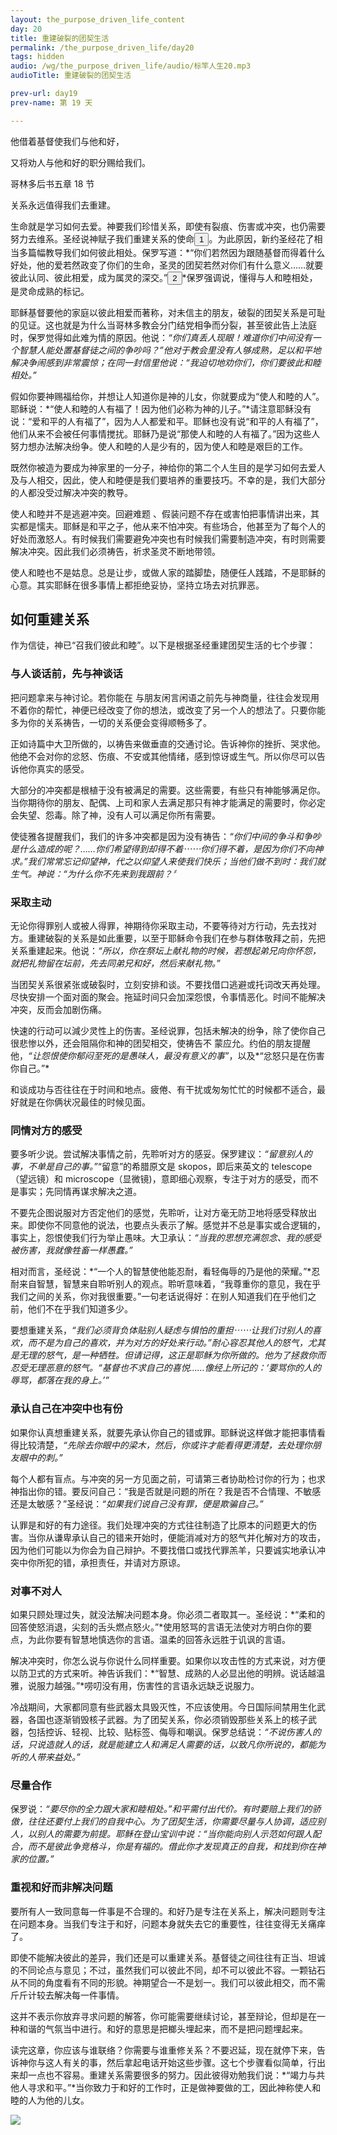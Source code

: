 ```yaml
---
layout: the_purpose_driven_life_content
day: 20
title: 重建破裂的团契生活
permalink: /the_purpose_driven_life/day20
tags: hidden
audio: /wg/the_purpose_driven_life/audio/标竿人生20.mp3
audioTitle: 重建破裂的团契生活

prev-url: day19
prev-name: 第 19 天

---
```


<div class="center script poem">
<p>他借着基督使我们与他和好，</p>
<p>又将劝人与他和好的职分赐给我们。</p>
<p class="sp-verse">哥林多后书五章 18 节</p>
</div>
<p class="first">关系永远值得我们去重建。</p>

生命就是学习如何去爱。神要我们珍惜关系，即使有裂痕、伤害或冲突，也仍需要努力去维系。圣经说神赋子我们重建关系的使命<button class="show-modal circle">1</button>。为此原因，新约圣经花了相当多篇幅教导我们如何彼此相处。保罗写道：*“你们若然因为跟随基督而得着什么好处，他的爱若然政变了你们的生命，圣灵的团契若然对你们有什么意义……就要彼此认同、彼此相爱，成为属灵的深交。”<button class="show-modal circle">2</button>*保罗强调说，懂得与人和睦相处，是灵命成熟的标记。

耶稣基督要他的家庭以彼此相爱而著称，对未信主的朋友，破裂的团契关系是可耻的见证。这也就是为什么当哥林多教会分门结党相争而分裂，甚至彼此告上法庭时，保罗觉得如此难为情的原因。他说：*“你们真丢人现眼！难道你们中间没有一个智慧人能处置基督徒之间的争吵吗？”*他对于教会里没有人够成熟，足以和平地解决争闹感到非常震惊；在同一封信里他说：*“我迫切地劝你们，你们要彼此和睦相处。”*

假如你要神赐福给你，并想让人知道你是神的儿女，你就要成为“使人和睦的人”。耶稣说：*“使人和睦的人有福了！因为他们必称为神的儿子。”*请注意耶稣没有说：“爱和平的人有福了”，因为人人都爱和平。耶稣也没有说“和平的人有福了”，他们从来不会被任何事情搅扰。耶稣乃是说“那使人和睦的人有福了。”因为这些人努力想办法解决纷争。使人和睦的人是少有的，因为使人和睦是艰巨的工作。

既然你被造为要成为神家里的一分子，神给你的第二个人生目的是学习如何去爱人及与人相交，因此，使人和睦便是我们要培养的重要技巧。不幸的是，我们大部分的人都没受过解决冲突的教导。

使人和睦并不是逃避冲突。回避难题 、假装问题不存在或害怕把事情讲出来，其实都是懦夫。耶稣是和平之子，他从来不怕冲突。有些场合，他甚至为了每个人的好处而激怒人。有时候我们需要避免冲突也有时候我们需要制造冲突，有时则需要解决冲突。因此我们必须祷告，祈求圣灵不断地带领。

使人和睦也不是姑息。总是让步，或做人家的踏脚垫，随便任人践踏，不是耶稣的心意。其实耶稣在很多事情上都拒绝妥协，坚持立场去对抗罪恶。

## 如何重建关系

作为信徒，神已“召我们彼此和睦”。以下是根据圣经重建团契生活的七个步骤：

### 与人谈话前，先与神谈话

把问题拿来与神讨论。若你能在 与朋友闲言闲语之前先与神商量，往往会发现用不着你的帮忙，神便已经改变了你的想法，或改变了另一个人的想法了。只要你能多为你的关系祷告，一切的关系便会变得顺畅多了。

正如诗篇中大卫所做的，以祷告来做垂直的交通讨论。告诉神你的挫折、哭求他。他绝不会对你的忿怒、伤痕、不安或其他情绪，感到惊讶或生气。所以你尽可以告诉他你真实的感受。

大部分的冲突都是根植于没有被满足的需要。这些需要，有些只有神能够满足你。当你期待你的朋友、配偶、上司和家人去满足那只有神才能满足的需要时，你必定会失望、怨毒。除了神，没有人可以满足你所有需要。

使徒雅各提醒我们，我们的许多冲突都是因为没有祷告：*“你们中间的争斗和争吵是什么造成的呢？……你们希望得到却得不着⋯⋯你们得不着，是因为你们不向神求。”*我们常常忘记仰望神，代之以仰望人来使我们快乐；当他们做不到时：我们就生气。神说：*“为什么你不先来到我跟前？〞*

### 采取主动

无论你得罪别人或被人得罪，神期待你采取主动，不要等待对方行动，先去找对方。重建破裂的关系是如此重要，以至于耶稣命令我们在参与群体敬拜之前，先把关系重建起来。他说：*“所以，你在祭坛上献礼物的时候，若想起弟兄向你怀怨，就把礼物留在坛前，先去同弟兄和好，然后来献礼物。”*

当团契关系很紧张或破裂时，立刻安排和谈。不要找借口逃避或托词改天再处理。尽快安排一个面对面的聚会。拖延时间只会加深怨恨，令事情恶化。时间不能解决冲突，反而会加剧伤痛。

快速的行动可以減少灵性上的伤害。圣经说罪，包括未解决的纷争，除了使你自己很悲惨以外，还会阻隔你和神的团契相交，使祷告不
蒙应允。约伯的朋友提醒他，*“让怨恨使你郁闷至死的是愚味人，最没有意义的事”*，以及*“忿怒只是在伤害你自己。”*

和谈成功与否往往在于时间和地点。疲倦、有干扰或匆匆忙忙的时候都不适合，最好就是在你俩状况最佳的时候见面。

### 同情对方的感受

要多听少说。尝试解决事情之前，先聆听对方的感妥。保罗建议：*“留意别人的事，不单是自己的事。”*“留意”的希腊原文是 skopos，即后来英文的 telescope（望远镜）和 microscope（显微镜)，意即细心观察，专注于对方的感受，而不是事实；先同情再谋求解决之道。

不要先企图说服对方否定他们的感觉，先聆听，让对方毫无防卫地将感受释放出来。即使你不同意他的说法，也要点头表示了解。感觉并不总是事实或合逻辑的，事实上，怨恨使我们行为举止愚味。大卫承认：*“当我的思想充满怨念、我的感受被伤害，我就像牲畜一样愚蠢。”*

相对而言，圣经说：*“一个人的智慧使他能忍耐，看轻侮辱的乃是他的荣耀。”*忍耐来自智慧，智慧来自聆听别人的观点。聆听意味着，“我尊重你的意见，我在乎我们之间的关系，你对我很重要。”一句老话说得好：在别人知道我们在乎他们之前，他们不在乎我们知道多少。

要想重建关系，*“我们必须背负体贴别人疑虑与惧怕的重担⋯⋯让我们讨别人的喜欢，而不是为自己的喜欢，并为对方的好处来行动。”*耐心容忍其他人的怒气，尤其是无理的怒气，是一种牺牲。但请记得，这正是耶稣为你所做的。他为了拯救你而忍受无理恶意的怒气。*“基督也不求自己的喜悦……像经上所记的：‘要骂你的人的辱骂，都落在我的身上。’”*

### 承认自己在冲突中也有份

如果你认真想重建关系，就要先承认你自己的错或罪。耶稣说这样做才能把事情看得比较清楚，*“先除去你眼中的梁木，然后，你或许才能看得更清楚，去处理你朋友眼中的刺。”*

每个人都有盲点。与冲突的另一方见面之前，可请第三者协助检讨你的行为；也求神指出你的错。要反问自己：“我是否就是问题的所在？我是否不合情理、不敏感还是太敏感？”圣经说：*“如果我们说自己没有罪，便是欺骗自己。”*

认罪是和好的有力途径。我们处理冲突的方式往往制造了比原本的问题更大的伤害。当你从谦卑承认自己的错来开始时，便能消减对方的怒气并化解对方的攻击，因为他们可能以为你会为自己辩护。不要找借口或找代罪羔羊，只要诚实地承认冲突中你所犯的错，承担责任，并请对方原谅。

### 对事不对人

如果只顾处理过失，就没法解决问题本身。你必须二者取其一。圣经说：*“柔和的回答使怒消退，尖刻的舌头燃点怒火。”*使用怒骂的言语无法使对方明白你的要点，为此你要有智慧地慎选你的言语。温柔的回答永远胜于讥讽的言语。

解决冲突时，你怎么说与你说什么同样重要。如果你以攻击性的方式来说，对方便以防卫式的方式来听。神告诉我们：*“智慧、成熟的人必显出他的明辨。说话越温雅，说服力越强。”*唠叨没有用，伤害性的言语永远缺乏说服力。

冷战期间，大家都同意有些武器太具毁灭性，不应该使用。今日国际间禁用生化武器，各国也逐渐销毁核子武器。为了团契关系，你必须销毁那些关系上的核子武器，包括控诉、轻视、比较、贴标签、侮辱和嘲讽。保罗总结说：*“不说伤害人的话，只说造就人的话，就是能建立人和满足人需要的话，以致凡你所说的，都能为听的人带来益处。”*

### 尽量合作

保罗说：*“要尽你的全力跟大家和睦相处。”*和平需付出代价。有时要赔上我们的骄傲，往往还要付上我们的自我中心。为了团契生活，你需要尽量与人协调，适应别人，以别人的需要为前提。耶稣在登山宝训中说：*“当你能向别人示范如何跟人配合，而不是彼此争竞格斗，你是有福的。借此你才发现真正的自我，和找到你在神家的位置。”*

### 重视和好而非解决问题

要所有人一致同意每一件事是不合理的。和好乃是专注在关系上，解决问题则专注在问题本身。当我们专注于和好，问题本身就失去它的重要性，往往变得无关痛痒了。

即使不能解决彼此的差异，我们还是可以重建关系。基督徒之间往往有正当、坦诚的不同论点与意见；不过，虽然我们可以彼此不同，却不可以彼此不容。一颗钻石从不同的角度看有不同的形貌。神期望合一不是划一。我们可以彼此相交，而不需斤斤计较去解决每一件事情。

这并不表示你放弃寻求问题的解答，你可能需要继续讨论，甚至辩论，但却是在一种和谐的气氛当中进行。和好的意思是把榔头埋起来，而不是把问题埋起来。

读完这章，你应该与谁联络？你需要与谁重修关系？不要迟延，现在就停下来，告诉神你与这人有关的事，然后拿起电话开始这些步骤。这七个步骤看似简单，行出来却一点也不容易。重建关系需要很多的努力。因此彼得劝勉我们说：*“竭力与共他人寻求和平。”*当你致力于和好的工作时，正是做神要做的工，因此神称使人和睦的人为他的儿女。

<div class="article-img-wrapper">
  <img src="https://typora-1259024198.cos.ap-beijing.myqcloud.com/wg/the_purpose_driven_life/image/day20_card.jpg">
</div>
